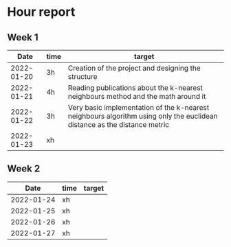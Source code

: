 #  Hour report

## Week 1

Date       | time | target |
-----------|------|--------|
2022-01-20 | 3h   | Creation of the project and designing the structure|
2022-01-21 | 4h   | Reading publications about the k-nearest neighbours method and the math around it |
2022-01-22 | 3h   | Very basic implementation of the k-nearest neighbours algorithm using only the euclidean distance as the distance metric |
2022-01-23 | xh   |  |

## Week 2

Date       | time | target |
-----------|------|--------|
2022-01-24 | xh   |  |
2022-01-25 | xh   |  |
2022-01-26 | xh   |  |
2022-01-27 | xh   |  |